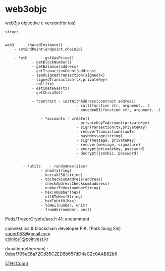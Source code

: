 # web3objc
web3js objective c version(for ios)  



	struct	
			
		          
	web3	- sharedInstance()		
		- setEndPoint(endpoint,chainid)
		
		- *eth		- getGasPrice()	
				- getBlockNumber()	
				- getBalance(address)	
				- getTranactionCount(address)	
				- sendSignedTransaction(signedTx)	
				- signedTransaction(tx,privateKey)	
				- call(tx)	
				- estimateGas(tx)	
				- getChainId()
				
				- *contract	- initWithAddress(contract address)
			                    	- call(function str, argument...)
			                    	- encodeABI(function str, argument...)
			
		          	- *accounts	- create()
			                    	- privateKeyToAccount(privateKey)
			                    	- signTransaction(tx,privateKey)
			                    	- recoverTransaction(rawTx)
			                    	- hashMessage(string)
			                    	- sign(message, privateKey)
			                    	- recover(message, signature)
			                    	- encrypt(privateKey, password)
			                    	- decrypt(jsonDic, password) 
			
			
	    	- *utils	- randomHex(size)	
		           	- sha3(string)	
		           	- keccak256(string)	
		           	- toChecksumAddress(address)	
		           	- checkAddressChecksum(address)	
		           	- numberToHex(numberString)	
		           	- hexToNumber(hex)	
		           	- utf8ToHex(String)	
		           	- hexToUtf8(hex)	
		           	- toWei(number, unit)	
		           	- fromWei(number, unit)	
    
Pods/TrezorCrypto/aes.h 41: uncomment

coinvest ios & blockchain developer P.K. (Park Sung Sik)  
super053@gmail.com  
coinios1@coinvest.kr  



donation(ethereum) : 0xbef705eE6a72Cd35C2ED6b657dD4aC2c0AAB82b6

[![HitCount](http://hits.dwyl.com/super053/web3objc.svg)](http://hits.dwyl.com/super053/web3objc)

